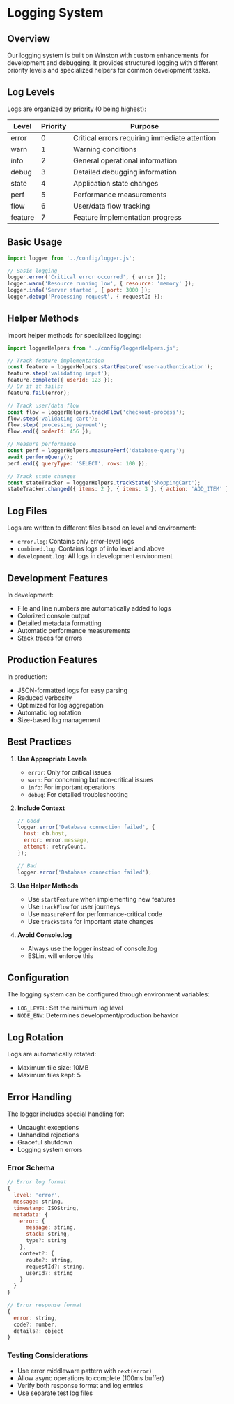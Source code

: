 # Logging System

## Overview

Our logging system is built on Winston with custom enhancements for development and debugging. It provides structured logging with different priority levels and specialized helpers for common development tasks.

## Log Levels

Logs are organized by priority (0 being highest):

| Level   | Priority | Purpose                                       |
| ------- | -------- | --------------------------------------------- |
| error   | 0        | Critical errors requiring immediate attention |
| warn    | 1        | Warning conditions                            |
| info    | 2        | General operational information               |
| debug   | 3        | Detailed debugging information                |
| state   | 4        | Application state changes                     |
| perf    | 5        | Performance measurements                      |
| flow    | 6        | User/data flow tracking                       |
| feature | 7        | Feature implementation progress               |

## Basic Usage

```javascript
import logger from '../config/logger.js';

// Basic logging
logger.error('Critical error occurred', { error });
logger.warn('Resource running low', { resource: 'memory' });
logger.info('Server started', { port: 3000 });
logger.debug('Processing request', { requestId });
```

## Helper Methods

Import helper methods for specialized logging:

```javascript
import loggerHelpers from '../config/loggerHelpers.js';

// Track feature implementation
const feature = loggerHelpers.startFeature('user-authentication');
feature.step('validating input');
feature.complete({ userId: 123 });
// Or if it fails:
feature.fail(error);

// Track user/data flow
const flow = loggerHelpers.trackFlow('checkout-process');
flow.step('validating cart');
flow.step('processing payment');
flow.end({ orderId: 456 });

// Measure performance
const perf = loggerHelpers.measurePerf('database-query');
await performQuery();
perf.end({ queryType: 'SELECT', rows: 100 });

// Track state changes
const stateTracker = loggerHelpers.trackState('ShoppingCart');
stateTracker.changed({ items: 2 }, { items: 3 }, { action: 'ADD_ITEM' });
```

## Log Files

Logs are written to different files based on level and environment:

- `error.log`: Contains only error-level logs
- `combined.log`: Contains logs of info level and above
- `development.log`: All logs in development environment

## Development Features

In development:

- File and line numbers are automatically added to logs
- Colorized console output
- Detailed metadata formatting
- Automatic performance measurements
- Stack traces for errors

## Production Features

In production:

- JSON-formatted logs for easy parsing
- Reduced verbosity
- Optimized for log aggregation
- Automatic log rotation
- Size-based log management

## Best Practices

1. **Use Appropriate Levels**

   - `error`: Only for critical issues
   - `warn`: For concerning but non-critical issues
   - `info`: For important operations
   - `debug`: For detailed troubleshooting

2. **Include Context**

   ```javascript
   // Good
   logger.error('Database connection failed', {
     host: db.host,
     error: error.message,
     attempt: retryCount,
   });

   // Bad
   logger.error('Database connection failed');
   ```

3. **Use Helper Methods**

   - Use `startFeature` when implementing new features
   - Use `trackFlow` for user journeys
   - Use `measurePerf` for performance-critical code
   - Use `trackState` for important state changes

4. **Avoid Console.log**
   - Always use the logger instead of console.log
   - ESLint will enforce this

## Configuration

The logging system can be configured through environment variables:

- `LOG_LEVEL`: Set the minimum log level
- `NODE_ENV`: Determines development/production behavior

## Log Rotation

Logs are automatically rotated:

- Maximum file size: 10MB
- Maximum files kept: 5

## Error Handling

The logger includes special handling for:

- Uncaught exceptions
- Unhandled rejections
- Graceful shutdown
- Logging system errors

### Error Schema

```javascript
// Error log format
{
  level: 'error',
  message: string,
  timestamp: ISOString,
  metadata: {
    error: {
      message: string,
      stack: string,
      type?: string
    },
    context?: {
      route?: string,
      requestId?: string,
      userId?: string
    }
  }
}

// Error response format
{
  error: string,
  code?: number,
  details?: object
}
```

### Testing Considerations

- Use error middleware pattern with `next(error)`
- Allow async operations to complete (100ms buffer)
- Verify both response format and log entries
- Use separate test log files
